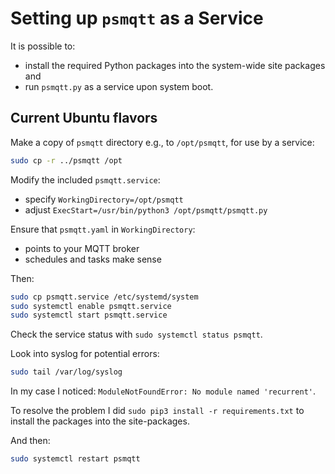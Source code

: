 # Setting up `psmqtt` as a Service

It is possible to:

* install the required Python packages into the system-wide site packages and
* run `psmqtt.py` as a service upon system boot.

## Current Ubuntu flavors

Make a copy of `psmqtt` directory e.g., to `/opt/psmqtt`, for use by a service:

```sh
sudo cp -r ../psmqtt /opt
```

Modify the included `psmqtt.service`:

* specify `WorkingDirectory=/opt/psmqtt`
* adjust `ExecStart=/usr/bin/python3 /opt/psmqtt/psmqtt.py`

Ensure that `psmqtt.yaml` in `WorkingDirectory`:

* points to your MQTT broker
* schedules and tasks make sense

Then:

```sh
sudo cp psmqtt.service /etc/systemd/system
sudo systemctl enable psmqtt.service
sudo systemctl start psmqtt.service
```

Check the service status with `sudo systemctl status psmqtt`.

Look into syslog for potential errors:

```sh
sudo tail /var/log/syslog
```

In my case I noticed: `ModuleNotFoundError: No module named 'recurrent'`.

To resolve the problem I did `sudo pip3 install -r requirements.txt` to install
the packages into the site-packages.

And then:

```sh
sudo systemctl restart psmqtt
```
